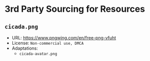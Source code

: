 # 3rd Party Sourcing for Resources

## `cicada.png`

* URL: https://www.pngwing.com/en/free-png-vfuht
* License: `Non-commercial use, DMCA`
* Adaptations:
  - `cicada-avatar.png`